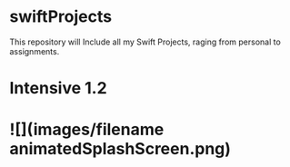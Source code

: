# swiftProjects
<p> This repository will Include all my Swift Projects, raging from personal to assignments.<p>

<h1> Intensive 1.2<h1>
![](images/filename animatedSplashScreen.png)
